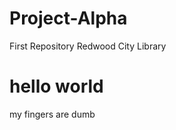 # Project-Alpha
First Repository Redwood City Library
<h1> hello world </h1>
<p> my fingers are dumb </p>
